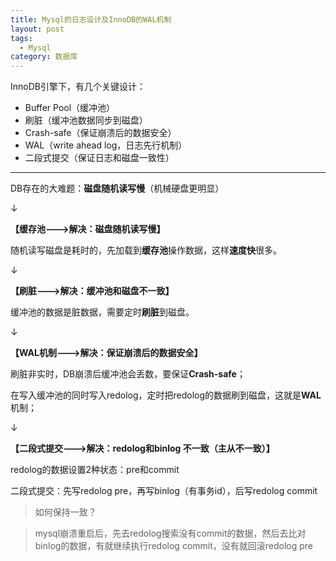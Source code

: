 ```yaml
---
title: Mysql的日志设计及InnoDB的WAL机制
layout: post
tags:
  - Mysql
category: 数据库
---
```


InnoDB引擎下，有几个关键设计：
* Buffer Pool（缓冲池）
* 刷脏（缓冲池数据同步到磁盘）
* Crash-safe（保证崩溃后的数据安全）
* WAL（write ahead log，日志先行机制）
* 二段式提交（保证日志和磁盘一致性）

***



DB存在的大难题：**磁盘随机读写慢**（机械硬盘更明显）

↓

**【缓存池--->解决：磁盘随机读写慢】**

随机读写磁盘是耗时的，先加载到**缓存池**操作数据，这样**速度快**很多。

↓

**【刷脏--->解决：缓冲池和磁盘不一致】**

缓冲池的数据是脏数据，需要定时**刷脏**到磁盘。

↓

**【WAL机制--->解决：保证崩溃后的数据安全】**

刷脏非实时，DB崩溃后缓冲池会丢数，要保证**Crash-safe**；

在写入缓冲池的同时写入redolog，定时把redolog的数据刷到磁盘，这就是**WAL**机制；

↓

**【二段式提交--->解决：redolog和binlog 不一致（主从不一致）】**

redolog的数据设置2种状态：pre和commit

二段式提交：先写redolog pre，再写binlog（有事务id），后写redolog commit

>如何保持一致？

> mysql崩溃重启后，先去redolog搜索没有commit的数据，然后去比对binlog的数据，有就继续执行redolog commit，没有就回滚redolog pre